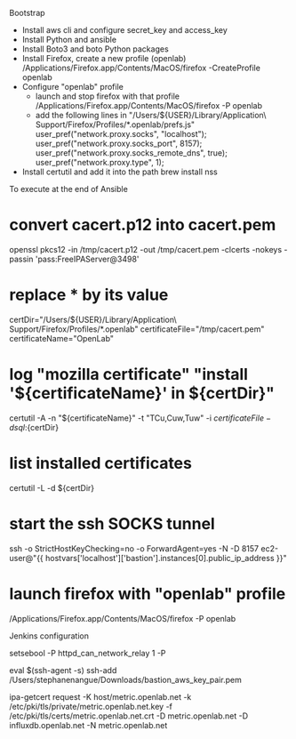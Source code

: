 Bootstrap

- Install aws cli and configure secret_key and access_key
- Install Python and ansible
- Install Boto3 and boto Python packages
- Install Firefox, create a new profile (openlab)
    /Applications/Firefox.app/Contents/MacOS/firefox -CreateProfile openlab
- Configure "openlab" profile
    - launch and stop firefox with that profile
        /Applications/Firefox.app/Contents/MacOS/firefox -P openlab
    - add the following lines in "/Users/${USER}/Library/Application\ Support/Firefox/Profiles/*.openlab/prefs.js"
        user_pref("network.proxy.socks", "localhost");
        user_pref("network.proxy.socks_port", 8157);
        user_pref("network.proxy.socks_remote_dns", true);
        user_pref("network.proxy.type", 1);
- Install certutil and add it into the path
    brew install nss

To execute at the end of Ansible

# convert cacert.p12 into cacert.pem
openssl pkcs12 -in /tmp/cacert.p12 -out /tmp/cacert.pem -clcerts -nokeys -passin 'pass:FreeIPAServer@3498'

# replace * by its value
certDir="/Users/${USER}/Library/Application\ Support/Firefox/Profiles/*.openlab"
certificateFile="/tmp/cacert.pem"
certificateName="OpenLab"

# log "mozilla certificate" "install '${certificateName}' in ${certDir}"
certutil -A -n "${certificateName}" -t "TCu,Cuw,Tuw" -i ${certificateFile} -d sql:${certDir}

# list installed certificates
certutil -L -d ${certDir}

# start the ssh SOCKS tunnel
ssh -o StrictHostKeyChecking=no -o ForwardAgent=yes  -N -D 8157 ec2-user@"{{ hostvars['localhost']['bastion'].instances[0].public_ip_address }}"

# launch firefox with "openlab" profile
/Applications/Firefox.app/Contents/MacOS/firefox -P openlab



Jenkins configuration

setsebool -P httpd_can_network_relay 1 -P


eval $(ssh-agent -s)
ssh-add /Users/stephanenangue/Downloads/bastion_aws_key_pair.pem

ipa-getcert request -K host/metric.openlab.net -k /etc/pki/tls/private/metric.openlab.net.key -f /etc/pki/tls/certs/metric.openlab.net.crt -D metric.openlab.net -D influxdb.openlab.net  -N metric.openlab.net
